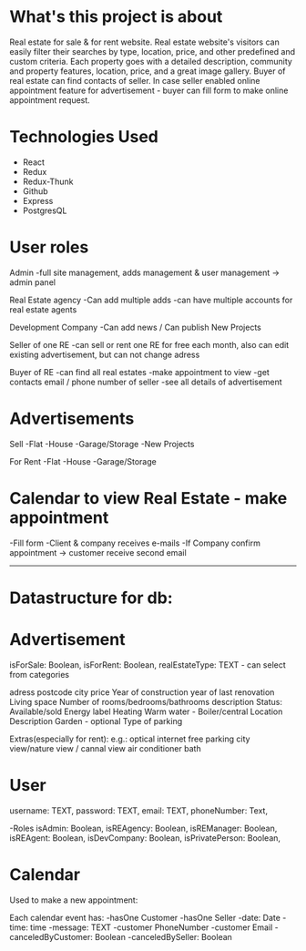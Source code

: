 # What's this project is about

Real estate for sale & for rent website. Real estate website's visitors can easily filter their searches by type, location, price, and other predefined and custom criteria. Each property goes with a detailed description, community and property features, location, price, and a great image gallery.
Buyer of real estate can find contacts of seller. In case seller enabled online appointment feature for advertisement - buyer can fill form to make online appointment request.

# Technologies Used

- React
- Redux
- Redux-Thunk
- Github
- Express
- PostgresQL

# User roles

Admin
-full site management, adds management & user management -> admin panel

Real Estate agency
-Can add multiple adds
-can have multiple accounts for real estate agents

Development Company
-Can add news / Can publish New Projects

Seller of one RE
-can sell or rent one RE for free each month, also can edit existing advertisement, but can not change adress

Buyer of RE
-can find all real estates
-make appointment to view
-get contacts email / phone number of seller
-see all details of advertisement

# Advertisements

Sell
-Flat
-House
-Garage/Storage
-New Projects

For Rent
-Flat
-House
-Garage/Storage

# Calendar to view Real Estate - make appointment

-Fill form
-Client & company receives e-mails
-If Company confirm appointment -> customer receive second email

---

# Datastructure for db:

# Advertisement

isForSale: Boolean,
isForRent: Boolean,
realEstateType: TEXT - can select from categories

adress
postcode
city
price
Year of construction
year of last renovation
Living space
Number of rooms/bedrooms/bathrooms
description
Status: Available/sold
Energy label
Heating
Warm water - Boiler/central
Location Description
Garden - optional
Type of parking

Extras(especially for rent):
e.g.:
optical internet
free parking
city view/nature view / cannal view
air conditioner
bath

# User

username: TEXT,
password: TEXT,
email: TEXT,
phoneNumber: Text,

-Roles
isAdmin: Boolean,
isREAgency: Boolean,
isREManager: Boolean,
isREAgent: Boolean,
isDevCompany: Boolean,
isPrivatePerson: Boolean,

# Calendar

Used to make a new appointment:

Each calendar event has:
-hasOne Customer
-hasOne Seller
-date: Date
-time: time
-message: TEXT
-customer PhoneNumber
-customer Email
-canceledByCustomer: Boolean
-canceledBySeller: Boolean
